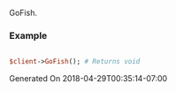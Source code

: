 GoFish.
### Example

```perl

$client->GoFish(); # Returns void
```


Generated On 2018-04-29T00:35:14-07:00